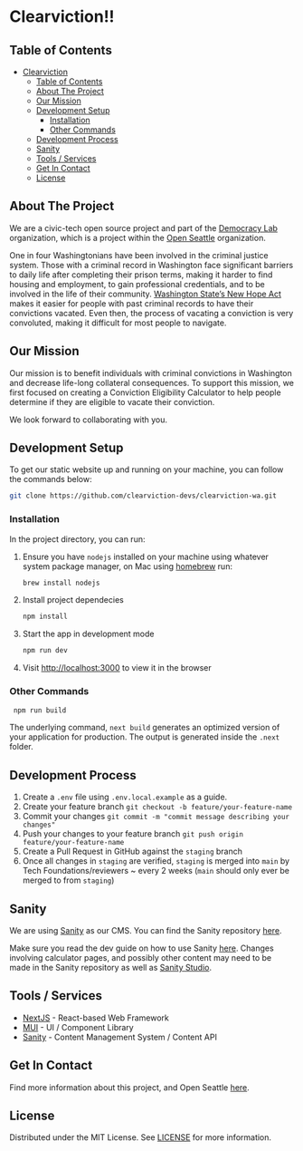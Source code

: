 # Clearviction!!

## Table of Contents

- [Clearviction](#clearviction)
  - [Table of Contents](#table-of-contents)
  - [About The Project](#about-the-project)
  - [Our Mission](#our-mission)
  - [Development Setup](#development-setup)
    - [Installation](#installation)
    - [Other Commands](#other-commands)
  - [Development Process](#development-process)
  - [Sanity](#sanity)
  - [Tools / Services](#tools--services)
  - [Get In Contact](#get-in-contact)
  - [License](#license)

## About The Project

We are a civic-tech open source project and part of the [Democracy Lab](https://www.democracylab.org/projects/226) organization, which is a project within the [Open Seattle](https://openseattle.org/projects/) organization.

One in four Washingtonians have been involved in the criminal justice system. Those with a criminal record in Washington face significant barriers to daily life after completing their prison terms, making it harder to find housing and employment, to gain professional credentials, and to be involved in the life of their community. [Washington State’s New Hope Act](https://app.leg.wa.gov/billsummary?BillNumber=2890&Year=2017) makes it easier for people with past criminal records to have their convictions vacated. Even then, the process of vacating a conviction is very convoluted, making it difficult for most people to navigate.

## Our Mission

Our mission is to benefit individuals with criminal convictions in Washington and decrease life-long collateral consequences. To support this mission, we first focused on creating a Conviction Eligibility Calculator to help people determine if they are eligible to vacate their conviction.

We look forward to collaborating with you.

## Development Setup

To get our static website up and running on your machine, you can follow the commands below:

```bash
git clone https://github.com/clearviction-devs/clearviction-wa.git
```

### Installation

In the project directory, you can run:

1. Ensure you have `nodejs` installed on your machine using whatever system package manager, on Mac using [homebrew](https://brew.sh) run:

   ```bash
   brew install nodejs
   ```

1. Install project dependecies

   ```bash
   npm install
   ```

1. Start the app in development mode

   ```bash
   npm run dev
   ```

1. Visit [http://localhost:3000](http://localhost:3000) to view it in the browser

### Other Commands

```bash
 npm run build
```

The underlying command, `next build` generates an optimized version of your application for production. The output is generated inside the `.next` folder.

## Development Process

1. Create a `.env` file using `.env.local.example` as a guide.
2. Create your feature branch `git checkout -b feature/your-feature-name`
3. Commit your changes `git commit -m "commit message describing your changes"`
4. Push your changes to your feature branch `git push origin feature/your-feature-name`
5. Create a Pull Request in GitHub against the `staging` branch
6. Once all changes in `staging` are verified, `staging` is merged into `main` by Tech Foundations/reviewers ~ every 2 weeks (`main` should only ever be merged to from `staging`)

## Sanity

We are using [Sanity](https://www.sanity.io/) as our CMS. You can find the Sanity repository [here](https://github.com/clearviction-devs/clearviction-sanity).

Make sure you read the dev guide on how to use Sanity [here](https://github.com/clearviction-devs/clearviction-sanity#readme). Changes involving calculator pages, and possibly other content may need to be made in the Sanity repository as well as [Sanity Studio](https://clearviction.sanity.studio/desk).

## Tools / Services

- [NextJS](https://nextjs.org/) - React-based Web Framework
- [MUI](https://mui.com/) - UI / Component Library
- [Sanity](https://www.sanity.io/) - Content Management System / Content API

## Get In Contact

Find more information about this project, and Open Seattle [here](https://democracylab.org/index/?section=AboutProject&id=226).

## License

Distributed under the MIT License. See [LICENSE](./LICENSE) for more information.
